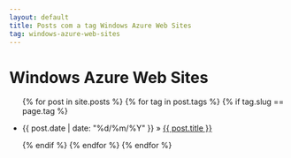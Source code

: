 ```yaml
---
layout: default
title: Posts com a tag Windows Azure Web Sites
tag: windows-azure-web-sites
---
```

<h1 class="category">Windows Azure Web Sites</h1>
<ul class="posts">
    {% for post in site.posts %}                
    {% for tag in post.tags %}  
    {% if tag.slug == page.tag %}   
    <li>
        <p>
            <span>{{ post.date | date: "%d/%m/%Y" }}</span> &raquo; 
            <a href="{{ post.url }}">{{ post.title }}</a>
        </p>
    </li>
    {% endif %} 
    {% endfor %}
    {% endfor %}
</ul>